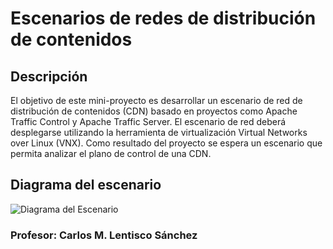 # Escenarios de redes de distribución de contenidos
## Descripción
El objetivo de este mini-proyecto es desarrollar un escenario de red de distribución de contenidos (CDN) basado en proyectos como Apache Traffic Control y Apache Traffic Server. El escenario de red deberá desplegarse utilizando la herramienta de virtualización Virtual Networks over Linux (VNX). Como resultado del proyecto se espera un escenario que permita analizar el plano de control de una CDN.

## Diagrama del escenario
![Diagrama del Escenario](escenario_Red.drawio.png)

### Profesor: Carlos M. Lentisco Sánchez

